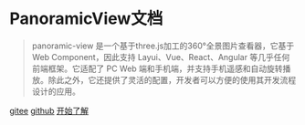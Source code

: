 # PanoramicView文档

> panoramic-view 是一个基于three.js加工的360°全景图片查看器，它基于 Web Component，因此支持 Layui、Vue、React、Angular 等几乎任何前端框架。它适配了 PC Web
端和手机端，并支持手机遥感和自动旋转播放。除此之外，它还提供了灵活的配置，开发者可以方便的使用其开发流程设计的应用。

[gitee](https://gitee.com/iajie/panoramic-view)
[github](https://github.com/iajie/panoramic-view)
[开始了解](deploy.md)